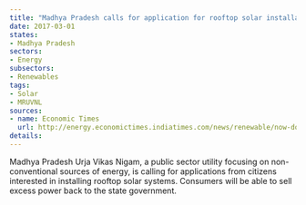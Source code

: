 ```yaml
---
title: "Madhya Pradesh calls for application for rooftop solar installations"
date: 2017-03-01
states:
- Madhya Pradesh
sectors:
- Energy
subsectors:
- Renewables
tags:
- Solar
- MRUVNL
sources:
- name: Economic Times
  url: http://energy.economictimes.indiatimes.com/news/renewable/now-domestic-users-can-produce-electricity/57339666
details:
---
```


Madhya Pradesh Urja Vikas Nigam, a public sector utility focusing on non-conventional sources of energy, is calling for applications from citizens interested in installing rooftop solar systems. Consumers will be able to sell excess power back to the state government.
